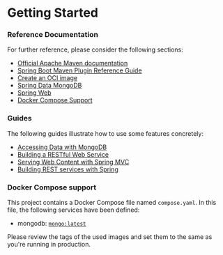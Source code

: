 # Getting Started

### Reference Documentation
For further reference, please consider the following sections:

* [Official Apache Maven documentation](https://maven.apache.org/guides/index.html)
* [Spring Boot Maven Plugin Reference Guide](https://docs.spring.io/spring-boot/docs/3.2.5/maven-plugin/reference/html/)
* [Create an OCI image](https://docs.spring.io/spring-boot/docs/3.2.5/maven-plugin/reference/html/#build-image)
* [Spring Data MongoDB](https://docs.spring.io/spring-boot/docs/3.2.5/reference/htmlsingle/index.html#data.nosql.mongodb)
* [Spring Web](https://docs.spring.io/spring-boot/docs/3.2.5/reference/htmlsingle/index.html#web)
* [Docker Compose Support](https://docs.spring.io/spring-boot/docs/3.2.5/reference/htmlsingle/index.html#features.docker-compose)

### Guides
The following guides illustrate how to use some features concretely:

* [Accessing Data with MongoDB](https://spring.io/guides/gs/accessing-data-mongodb/)
* [Building a RESTful Web Service](https://spring.io/guides/gs/rest-service/)
* [Serving Web Content with Spring MVC](https://spring.io/guides/gs/serving-web-content/)
* [Building REST services with Spring](https://spring.io/guides/tutorials/rest/)

### Docker Compose support
This project contains a Docker Compose file named `compose.yaml`.
In this file, the following services have been defined:

* mongodb: [`mongo:latest`](https://hub.docker.com/_/mongo)

Please review the tags of the used images and set them to the same as you're running in production.

